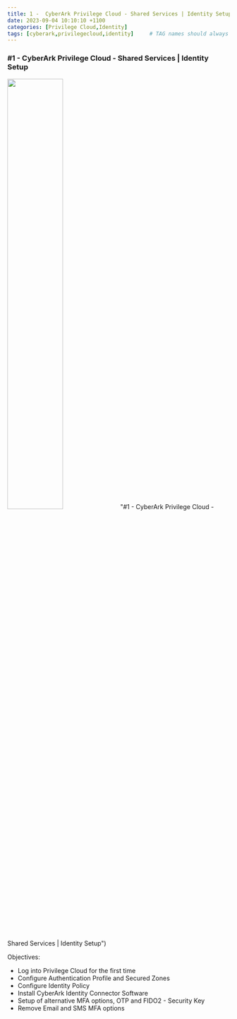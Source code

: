 ```yaml
---
title: 1 -  CyberArk Privilege Cloud - Shared Services | Identity Setup
date: 2023-09-04 10:10:10 +1100
categories: [Privilege Cloud,Identity]
tags: [cyberark,privilegecloud,identity]     # TAG names should always be lowercase
---
```


### #1 -  CyberArk Privilege Cloud - Shared Services | Identity Setup
[<img src="https://i.ytimg.com/vi/b8cENcM5VOY/maxresdefault.jpg" width="50%">](https://www.youtube.com/watch?v=b8cENcM5VOY) "#1 -  CyberArk Privilege Cloud - Shared Services | Identity Setup")

Objectives:
- Log into Privilege Cloud for the first time
- Configure Authentication Profile and Secured Zones
- Configure Identity Policy
- Install CyberArk Identity Connector Software
- Setup of alternative MFA options, OTP and FIDO2 - Security Key
- Remove Email and SMS MFA options
